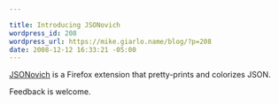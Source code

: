 ```yaml
---

title: Introducing JSONovich
wordpress_id: 208
wordpress_url: https://mike.giarlo.name/blog/?p=208
date: 2008-12-12 16:33:21 -05:00
---
```

<a href="https://mike.giarlo.name/blog/json-in-firefox/">JSONovich</a> is a Firefox extension that pretty-prints and colorizes JSON.

Feedback is welcome.
